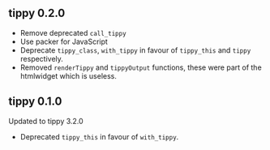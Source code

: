 ## tippy 0.2.0

- Remove deprecated `call_tippy`
- Use packer for JavaScript
- Deprecate `tippy_class`, `with_tippy` in favour of 
`tippy_this` and `tippy` respectively.
- Removed `renderTippy` and `tippyOutput` functions, 
these were part of the htmlwidget which is useless.

## tippy 0.1.0

Updated to tippy 3.2.0

- Deprecated `tippy_this` in favour of `with_tippy`.

